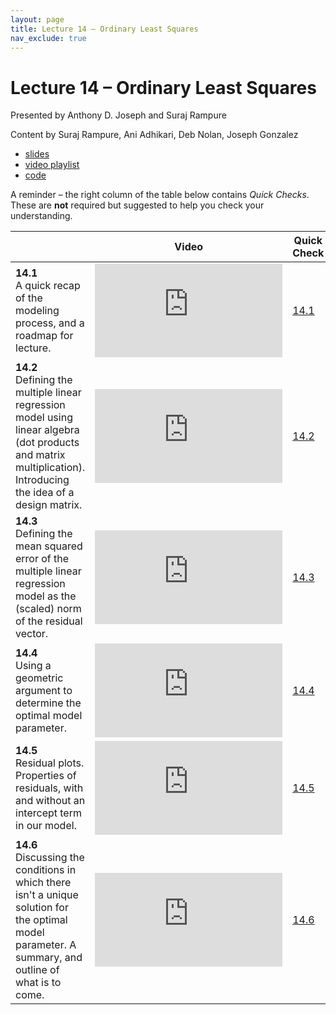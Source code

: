 ```yaml
---
layout: page
title: Lecture 14 – Ordinary Least Squares
nav_exclude: true
---
```


# Lecture 14 – Ordinary Least Squares

Presented by Anthony D. Joseph and Suraj Rampure

Content by Suraj Rampure, Ani Adhikari, Deb Nolan, Joseph Gonzalez

- [slides](https://docs.google.com/presentation/d/1aeNPAe0g2C4CfU-oxjnnd66fKri0MYtGKYTizlouuec/edit?usp=sharing)
- [video playlist](https://youtube.com/playlist?list=PLQCcNQgUcDfrVbm9gLBCY6LEj52m1Bbdy)
- [code](https://data100.datahub.berkeley.edu/hub/user-redirect/git-sync?repo=https://github.com/DS-100/fa21&subPath=lec/lec14/)

A reminder – the right column of the table below contains _Quick Checks_. These are **not** required but suggested to help you check your understanding.

<table>
<colgroup>
<col style="width: 25%" />
<col style="width: 25%" />
<col style="width: 25%" />
</colgroup>
<thead>
<tr class="header">
<th></th>
<th>Video</th>
<th>Quick Check</th>
</tr>
</thead>
<tbody>
<tr>
<td><strong>14.1</strong> <br />A quick recap of the modeling process, and a roadmap for lecture.</td>
<td><iframe width="300" height="" src="https://youtube.com/embed/HS8W2dl5KXo" frameborder="0" allow="accelerometer; autoplay; encrypted-media; gyroscope; picture-in-picture" allowfullscreen=""></iframe></td>
<td><a href="https://forms.gle/A9tQ7K2xTe5cy5Zm7" target="\_blank">14.1</a></td>
</tr>
<tr>
<td><strong>14.2</strong> <br />Defining the multiple linear regression model using linear algebra (dot products and matrix multiplication). Introducing the idea of a design matrix.</td>
<td><iframe width="300" height="" src="https://youtube.com/embed/oGIPhLtVb6k" frameborder="0" allow="accelerometer; autoplay; encrypted-media; gyroscope; picture-in-picture" allowfullscreen=""></iframe></td>
<td><a href="https://forms.gle/hcgKbrJvHXHUAQha7" target="\_blank">14.2</a></td>
</tr>
<tr>
<td><strong>14.3</strong> <br />Defining the mean squared error of the multiple linear regression model as the (scaled) norm of the residual vector.</td>
<td><iframe width="300" height="" src="https://youtube.com/embed/odY5eSwJ02w" frameborder="0" allow="accelerometer; autoplay; encrypted-media; gyroscope; picture-in-picture" allowfullscreen=""></iframe></td>
<td><a href="https://forms.gle/L8WqsEyCZRtESY4N9" target="\_blank">14.3</a></td>
</tr>
<tr>
<td><strong>14.4</strong> <br />Using a geometric argument to determine the optimal model parameter.</td>
<td><iframe width="300" height="" src="https://youtube.com/embed/nkLUTatnK0s" frameborder="0" allow="accelerometer; autoplay; encrypted-media; gyroscope; picture-in-picture" allowfullscreen=""></iframe></td>
<td><a href="https://forms.gle/bhmiDSLDdJDbigMw8" target="\_blank">14.4</a></td>
</tr>
<tr>
<td><strong>14.5</strong> <br />Residual plots. Properties of residuals, with and without an intercept term in our model.</td>
<td><iframe width="300" height="" src="https://youtube.com/embed/lT_gzva-dKg" frameborder="0" allow="accelerometer; autoplay; encrypted-media; gyroscope; picture-in-picture" allowfullscreen=""></iframe></td>
<td><a href="https://forms.gle/YkSWw7iR6vJzXfZA6" target="\_blank">14.5</a></td>
</tr>
<tr>
<td><strong>14.6</strong> <br />Discussing the conditions in which there isn't a unique solution for the optimal model parameter. A summary, and outline of what is to come.</td>
<td><iframe width="300" height="" src="https://youtube.com/embed/9e_w8up-8Yc" frameborder="0" allow="accelerometer; autoplay; encrypted-media; gyroscope; picture-in-picture" allowfullscreen=""></iframe></td>
<td><a href="https://forms.gle/z6hNshYCtLB4biHf6" target="\_blank">14.6</a></td>
</tr>
</tbody>
</table>
